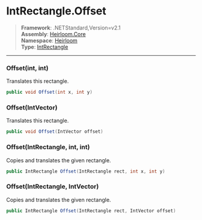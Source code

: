 # IntRectangle.Offset

> **Framework**: .NETStandard,Version=v2.1  
> **Assembly**: [Heirloom.Core][0]  
> **Namespace**: [Heirloom][0]  
> **Type**: [IntRectangle][1]  

--------------------------------------------------------------------------------

### Offset(int, int)

Translates this rectangle.

```cs
public void Offset(int x, int y)
```

### Offset(IntVector)

Translates this rectangle.

```cs
public void Offset(IntVector offset)
```

### Offset(IntRectangle, int, int)

Copies and translates the given rectangle.

```cs
public IntRectangle Offset(IntRectangle rect, int x, int y)
```

### Offset(IntRectangle, IntVector)

Copies and translates the given rectangle.

```cs
public IntRectangle Offset(IntRectangle rect, IntVector offset)
```

[0]: ../Heirloom.Core.md
[1]: Heirloom.IntRectangle.md

